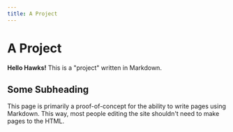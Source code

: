 ```yaml
---
title: A Project
---
```


# A Project

**Hello Hawks!** This is a "project" written in Markdown.

## Some Subheading

This page is primarily a proof-of-concept for the ability to write pages using Markdown. This way, most people editing the site shouldn't need to make pages to the HTML.

